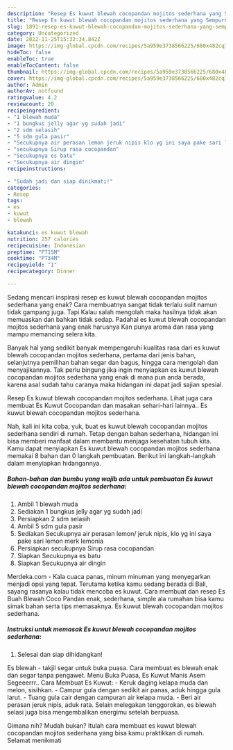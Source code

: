 ```yaml
---
description: "Resep Es kuwut blewah cocopandan mojitos sederhana yang Sempurna, Buat Buka Puasa Sempurna"
title: "Resep Es kuwut blewah cocopandan mojitos sederhana yang Sempurna, Buat Buka Puasa Sempurna"
slug: 1891-resep-es-kuwut-blewah-cocopandan-mojitos-sederhana-yang-sempurna-buat-buka-puasa-sempurna
category: Uncategorized
date: 2022-11-25T15:32:34.842Z
image: https://img-global.cpcdn.com/recipes/5a959e3738566225/680x482cq70/es-kuwut-blewah-cocopandan-mojitos-sederhana-foto-resep-utama.jpg
hideToc: false
enableToc: true
enableTocContent: false
thumbnail: https://img-global.cpcdn.com/recipes/5a959e3738566225/680x482cq70/es-kuwut-blewah-cocopandan-mojitos-sederhana-foto-resep-utama.jpg
cover: https://img-global.cpcdn.com/recipes/5a959e3738566225/680x482cq70/es-kuwut-blewah-cocopandan-mojitos-sederhana-foto-resep-utama.jpg
author: Admin
authorAv: notfound
ratingvalue: 4.2
reviewcount: 20
recipeingredient:
- "1 blewah muda"
- "1 bungkus jelly agar yg sudah jadi"
- "2 sdm selasih"
- "5 sdm gula pasir"
- "Secukupnya air perasan lemon jeruk nipis klo yg ini saya pake sari lemon merk lemonia"
- "secukupnya Sirup rasa cocopandan"
- "Secukupnya es batu"
- "Secukupnya air dingin"
recipeinstructions:

- "Sudah jadi dan siap dinikmati!"
categories:
- Resep
tags:
- es
- kuwut
- blewah

katakunci: es kuwut blewah 
nutrition: 257 calories
recipecuisine: Indonesian
preptime: "PT15M"
cooktime: "PT34M"
recipeyield: "1"
recipecategory: Dinner

---
```



Sedang mencari inspirasi resep es kuwut blewah cocopandan mojitos sederhana yang enak? Cara membuatnya sangat tidak terlalu sulit namun tidak gampang juga. Tapi Kalau salah mengolah maka hasilnya tidak akan memuaskan dan bahkan tidak sedap. Padahal es kuwut blewah cocopandan mojitos sederhana yang enak harusnya Kan punya aroma dan rasa yang mampu memancing selera kita.


Banyak hal yang sedikit banyak mempengaruhi kualitas rasa dari es kuwut blewah cocopandan mojitos sederhana, pertama dari jenis bahan, selanjutnya pemilihan bahan segar dan bagus, hingga cara mengolah dan menyajikannya. Tak perlu bingung jika ingin menyiapkan es kuwut blewah cocopandan mojitos sederhana yang enak di mana pun anda berada, karena asal sudah tahu caranya maka hidangan ini dapat jadi sajian spesial.

Resep Es kuwut blewah cocopandan mojitos sederhana. Lihat juga cara membuat Es Kuwut Cocopandan dan masakan sehari-hari lainnya.. Es kuwut blewah cocopandan mojitos sederhana.


Nah, kali ini kita coba, yuk, buat es kuwut blewah cocopandan mojitos sederhana sendiri di rumah. Tetap dengan bahan sederhana, hidangan ini bisa memberi manfaat dalam membantu menjaga kesehatan tubuh kita. Kamu dapat menyiapkan Es kuwut blewah cocopandan mojitos sederhana memakai 8 bahan dan 0 langkah pembuatan. Berikut ini langkah-langkah dalam menyiapkan hidangannya.

<!--inarticleads1-->

##### Bahan-bahan dan bumbu yang wajib ada untuk pembuatan Es kuwut blewah cocopandan mojitos sederhana:

1. Ambil 1 blewah muda
1. Sediakan 1 bungkus jelly agar yg sudah jadi
1. Persiapkan 2 sdm selasih
1. Ambil 5 sdm gula pasir
1. Sediakan Secukupnya air perasan lemon/ jeruk nipis, klo yg ini saya pake sari lemon merk lemonia
1. Persiapkan secukupnya Sirup rasa cocopandan
1. Siapkan Secukupnya es batu
1. Siapkan Secukupnya air dingin


Merdeka.com - Kala cuaca panas, minum minuman yang menyegarkan menjadi opsi yang tepat. Terutama ketika kamu sedang berada di Bali, sayang rasanya kalau tidak mencoba es kuwut. Cara membuat dan resep Es Buah Blewah Coco Pandan enak, sederhana, simple ala rumahan bisa kamu simak bahan serta tips memasaknya. Es kuwut blewah cocopandan mojitos sederhana. 

<!--inarticleads2-->

##### Instruksi untuk memasak Es kuwut blewah cocopandan mojitos sederhana:


1. Selesai dan siap dihidangkan!

Es blewah - takjil segar untuk buka puasa. Cara membuat es blewah enak dan segar tanpa pengawet. Menu Buka Puasa, Es Kuwut Manis Asem Segeeerrr.. Cara Membuat Es Kuwut: - Keruk daging kelapa muda dan melon, sisihkan. - Campur gula dengan sedikit air panas, aduk hingga gula larut. - Tuang gula cair dengan campuran air kelapa muda. - Beri air perasan jeruk nipis, aduk rata. Selain melegakan tenggorokan, es blewah selasi juga bisa mengembalikan energimu setelah berpuasa. 

Gimana nih? Mudah bukan? Itulah cara membuat es kuwut blewah cocopandan mojitos sederhana yang bisa kamu praktikkan di rumah. Selamat menikmati
